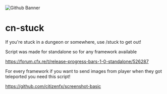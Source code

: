 ![Github Banner](https://repository-images.githubusercontent.com/517757227/c50672b1-918c-4b87-9861-c945559f7114)

# cn-stuck
If you're stuck in a dungeon or somewhere, use /stuck to get out!

Script was made for standalone so for any framework available

https://forum.cfx.re/t/release-progress-bars-1-0-standalone/526287

For every framework if you want to send images from player when they got teleported you need this script!

https://github.com/citizenfx/screenshot-basic
